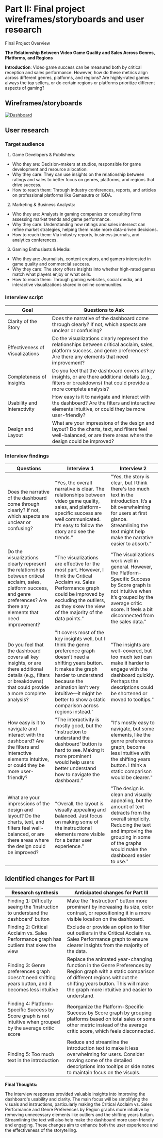 # Part II: Final project wireframes/storyboards and user research

Final Project Overview

**The Relationship Between Video Game Quality and Sales Across Genres, Platforms, and Regions**

**Introduction**: Video game success can be measured both by critical reception and sales performance. However, how do these metrics align across different genres, platforms, and regions? Are highly-rated games always the top sellers, or do certain regions or platforms prioritize different aspects of gaming?

## Wireframes/storyboards

<div class='tableauPlaceholder' id='viz1728012748554' style='position: relative'><noscript><a href='#'><img alt='Dashboard ' src='https:&#47;&#47;public.tableau.com&#47;static&#47;images&#47;TS&#47;TSWDProjectPart2&#47;Dashboard&#47;1_rss.png' style='border: none' /></a></noscript><object class='tableauViz'  style='display:none;'><param name='host_url' value='https%3A%2F%2Fpublic.tableau.com%2F' /> <param name='embed_code_version' value='3' /> <param name='site_root' value='' /><param name='name' value='TSWDProjectPart2&#47;Dashboard' /><param name='tabs' value='no' /><param name='toolbar' value='yes' /><param name='static_image' value='https:&#47;&#47;public.tableau.com&#47;static&#47;images&#47;TS&#47;TSWDProjectPart2&#47;Dashboard&#47;1.png' /> <param name='animate_transition' value='yes' /><param name='display_static_image' value='yes' /><param name='display_spinner' value='yes' /><param name='display_overlay' value='yes' /><param name='display_count' value='yes' /><param name='language' value='en-US' /><param name='filter' value='publish=yes' /></object></div>                
<script type='text/javascript'>                    
  var divElement = document.getElementById('viz1728012748554');                    
  var vizElement = divElement.getElementsByTagName('object')[0];                    
  if ( divElement.offsetWidth > 800 ) { vizElement.style.width='1000px';vizElement.style.height='827px';} else if ( 
    divElement.offsetWidth > 500 ) { vizElement.style.width='1000px';vizElement.style.height='827px';} else { 
    vizElement.style.width='100%';vizElement.style.height='1527px';}                     
  var scriptElement = document.createElement('script');                    
  scriptElement.src = 'https://public.tableau.com/javascripts/api/viz_v1.js';                    
  vizElement.parentNode.insertBefore(scriptElement, vizElement);                
</script>

## User research

### Target audience

1. Game Developers & Publishers:

  - Who they are: Decision-makers at studios, responsible for game development and resource allocation.
  - Why they care: They can use insights on the relationship between ratings and sales to better focus on genres, platforms, and regions that drive success.
  - How to reach them: Through industry conferences, reports, and articles on professional platforms like Gamasutra or IGDA.

2. Marketing & Business Analysts:

  - Who they are: Analysts in gaming companies or consulting firms assessing market trends and game performance.
  - Why they care: Understanding how ratings and sales intersect can refine market strategies, helping them make more data-driven decisions.
  - How to reach them: Via industry reports, business journals, and analytics conferences.

3. Gaming Enthusiasts & Media:

  - Who they are: Journalists, content creators, and gamers interested in game quality and commercial success.
  - Why they care: The story offers insights into whether high-rated games match what players enjoy or what sells.
  - How to reach them: Through gaming websites, social media, and interactive visualizations shared in online communities.

### Interview script

| Goal | Questions to Ask |
|------|------------------|
|Clarity of the Story|Does the narrative of the dashboard come through clearly? If not, which aspects are unclear or confusing?|
|Effectiveness of Visualizations|Do the visualizations clearly represent the relationships between critical acclaim, sales, platform success, and genre preferences? Are there any elements that need improvement?|
|Completeness of Insights|Do you feel that the dashboard covers all key insights, or are there additional details (e.g., filters or breakdowns) that could provide a more complete analysis?|
|Usability and Interactivity|How easy is it to navigate and interact with the dashboard? Are the filters and interactive elements intuitive, or could they be more user-friendly?|
|Design and Layout|What are your impressions of the design and layout? Do the charts, text, and filters feel well-balanced, or are there areas where the design could be improved?|

### Interview findings

| Questions               | Interview 1 | Interview 2 |
|-------------------------|--------------------------------|-------------|
|Does the narrative of the dashboard come through clearly? If not, which aspects are unclear or confusing?	|"Yes, the overall narrative is clear. The relationships between video game quality, sales, and platform-specific success are well communicated. It’s easy to follow the story and see the trends."	|"Yes, the story is clear, but I think there's too much text in the introduction. It’s a bit overwhelming for users at first glance. Streamlining the text might help make the narrative easier to absorb."| 
|Do the visualizations clearly represent the relationships between critical acclaim, sales, platform success, and genre preferences? Are there any elements that need improvement?	|"The visualizations are effective for the most part. However, I think the Critical Acclaim vs. Sales Performance graph could be improved by excluding the outliers, as they skew the view of the majority of the data points."	|"The visualizations work well in general. However, the Platform-Specific Success by Score graph is not intuitive when it’s grouped by the average critic score. It feels a bit disconnected from the sales data."|
|Do you feel that the dashboard covers all key insights, or are there additional details (e.g., filters or breakdowns) that could provide a more complete analysis?	|"It covers most of the key insights well, but I think the genre preference graph doesn't need a shifting years button. It makes the graph harder to understand because the animation isn’t very intuitive—it might be better to show a static comparison across regions instead."	|"The insights are well-covered, but too much text can make it harder to engage with the dashboard quickly. Perhaps the descriptions could be shortened or moved to tooltips."|
|How easy is it to navigate and interact with the dashboard? Are the filters and interactive elements intuitive, or could they be more user-friendly?	|"The interactivity is mostly good, but the 'Instruction to understand the dashboard' button is hard to see. Making it more prominent would help users better understand how to navigate the dashboard."	|"It's mostly easy to navigate, but some elements, like the genre preferences graph, become less intuitive with the shifting years button. I think a static comparison would be clearer."|
|What are your impressions of the design and layout? Do the charts, text, and filters feel well-balanced, or are there areas where the design could be improved?	|"Overall, the layout is visually appealing and balanced. Just focus on making some of the instructional elements more visible for a better user experience."	|"The design is clean and visually appealing, but the amount of text detracts from the overall simplicity. Reducing the text and improving the grouping in some of the graphs would make the dashboard easier to use."|

## Identified changes for Part III

| Research synthesis                       | Anticipated changes for Part III                                                |
|------------------------------------------|---------------------------------------------------------------------------------|
|Finding 1: Difficulty seeing the 'Instruction to understand the dashboard' button	|Make the "Instruction" button more prominent by increasing its size, color contrast, or repositioning it in a more visible location on the dashboard.|
|Finding 2: Critical Acclaim vs. Sales Performance graph has outliers that skew the view	|Exclude or provide an option to filter out outliers in the Critical Acclaim vs. Sales Performance graph to ensure clearer insights from the majority of the data.|
|Finding 3: Genre preferences graph doesn't need shifting years button, and it becomes less intuitive	|Replace the animated year-changing function in the Genre Preferences by Region graph with a static comparison of different regions without the shifting years button. This will make the graph more intuitive and easier to understand.|
|Finding 4: Platform-Specific Success by Score graph is not intuitive when grouped by the average critic score	|Reorganize the Platform-Specific Success by Score graph by grouping platforms based on total sales or some other metric instead of the average critic score, which feels disconnected.|
|Finding 5: Too much text in the introduction	|Reduce and streamline the introduction text to make it less overwhelming for users. Consider moving some of the detailed descriptions into tooltips or side notes to maintain focus on the visuals.|

**Final Thoughts:**

The interview responses provided valuable insights into improving the dashboard's usability and clarity. The main focus will be simplifying the visuals and instructions, particularly making the Critical Acclaim vs. Sales Performance and Genre Preferences by Region graphs more intuitive by removing unnecessary elements like outliers and the shifting years button. Streamlining the text will also help make the dashboard more user-friendly and engaging. These changes aim to enhance both the user experience and the effectiveness of the storytelling.
